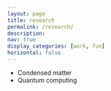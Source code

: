 ```yaml
---
layout: page
title: research
permalink: /research/
description: 
nav: true
display_categories: [work, fun]
horizontal: false
---
```


- Condensed matter
- Quantum computing
